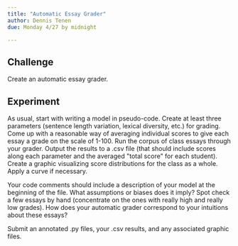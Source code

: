 ```yaml
---
title: "Automatic Essay Grader"
author: Dennis Tenen
due: Monday 4/27 by midnight

---
```


## Challenge

Create an automatic essay grader.

## Experiment

As usual, start with writing a model in pseudo-code. Create at least three
parameters (sentence length variation, lexical diversity, etc.) for grading.
Come up with a reasonable way of averaging individual scores to give each essay
a grade on the scale of 1-100. Run the corpus of class essays through your
grader. Output the results to a .csv file (that should include scores along
each parameter and the averaged "total score" for each student). Create a
graphic visualizing score distributions for the class as a whole. Apply a curve
if necessary.

Your code comments should include a description of your model at
the beginning of the file. What assumptions or biases does it imply? Spot check
a few essays by hand (concentrate on the ones with really high and really low
grades). How does your automatic grader correspond to your intuitions about
these essays?

Submit an annotated .py files, your .csv results, and any associated graphic files.

